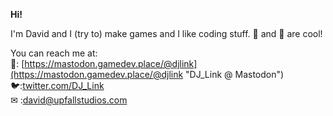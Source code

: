 **Hi!**

I'm David and I (try to) make games and I like coding stuff. 🦆 and 🦑 are cool!

You can reach me at:  
🐘: [https://mastodon.gamedev.place/@djlink](https://mastodon.gamedev.place/@djlink "DJ_Link @ Mastodon")  
🐦:[twitter.com/DJ_Link](https://www.twitter.com/DJ_Link "twitter.com/DJ_Link")  
✉ :[david@upfallstudios.com](mailto:david@upfallstudios.com "david@upfallstudios.com")
